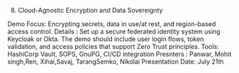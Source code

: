 8. Cloud-Agnostic Encryption and Data Sovereignty

Demo Focus: Encrypting secrets, data in use/at rest, and region-based access control.
Details : Set up a secure federated identity system using Keycloak or Okta. The demo should include user login flows, token validation, and access policies that support Zero Trust principles.
Tools: HashiCorp Vault, SOPS, GnuPG, CI/CD integration
Presnters : Panwar, Mohit singh,Ren, Xihai,Savaj, TarangSemko, Nikolai
Presentation Date: July 21th